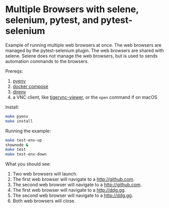 # Multiple Browsers with selene, selenium, pytest, and pytest-selenium

Example of running multiple web browsers at once. The web browsers are managed by the pytest-selenium plugin. The web browsers are shared with selene. Selene does not manage the web browsers, but is used to sends automation commands to the browsers.

Prereqs:
1. [pyenv](https://github.com/pyenv/pyenv#installation)
2. [docker compose](https://docs.docker.com/compose/install/linux/)
3. [direnv](https://direnv.net/docs/installation.html)
4. a VNC client, like [tigervnc-viewer](https://tigervnc.org/), or the `open` command if on macOS

Install:
```bash
make pyenv
make install
```

Running the example:
```bash
make test-env-up
shownode &
make test
make test-env-down
```

What you should see:
1. Two web browsers will launch.
2. The first web browser will navigate to a http://github.com.
3. The second web browser will navigate to a http://github.com.
4. The first web browser will navigate to a http://ddg.gg.
5. The second web browser will navigate to a http://ddg.gg.
6. Both web browsers will close.
